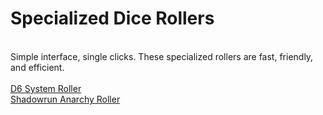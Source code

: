 <h1>Specialized Dice Rollers</h1>
<br />Simple interface, single clicks. These specialized rollers are fast, friendly, and efficient.
<br />
<br /><a href="/d6-system-roller/d6-system-roller.html">D6 System Roller</a>
<br /><a href="/anarchy-roller/anarchy-roller.html">Shadowrun Anarchy Roller</a>